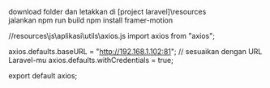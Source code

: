download folder dan letakkan di [project laravel]\resources\
jalankan npm run build
npm install framer-motion




//resources\js\aplikasi\utils\axios.js
import axios from "axios";

axios.defaults.baseURL = "http://192.168.1.102:81"; // sesuaikan dengan URL Laravel-mu
axios.defaults.withCredentials = true;

export default axios;
